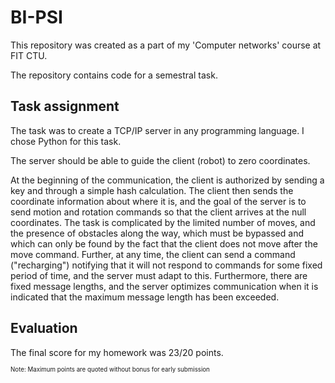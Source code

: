 # BI-PSI

This repository was created as a part of my 'Computer networks' course at FIT CTU.

The repository contains code for a semestral task.

## Task assignment

The task was to create a TCP/IP server in any programming language. I chose Python for this task.

The server should be able to guide the client (robot) to zero coordinates. 

At the beginning of the communication, the client is authorized by sending a key and through a simple hash calculation. 
The client then sends the coordinate information about where it is, and the goal of the server is to send motion and rotation commands so that the client arrives at the null coordinates. 
The task is complicated by the limited number of moves, and the presence of obstacles along the way, which must be bypassed and which can only be found by the fact that the client does not move after the move command. Further, at any time, the client can send a command ("recharging") notifying that it will not respond to commands for some fixed period of time, and the server must adapt to this.
Furthermore, there are fixed message lengths, and the server optimizes communication when it is indicated that the maximum message length has been exceeded.

## Evaluation

The final score for my homework was 23/20 points.

<sub><sup>Note: Maximum points are quoted without bonus for early submission</sup></sub>
